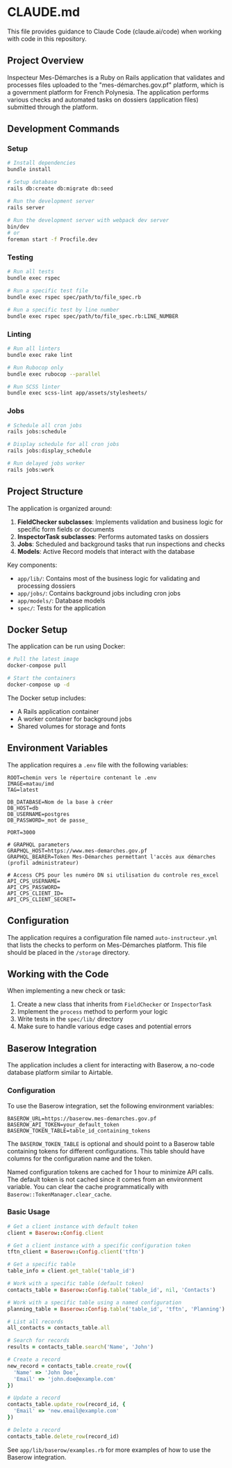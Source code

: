 # CLAUDE.md

This file provides guidance to Claude Code (claude.ai/code) when working with code in this repository.

## Project Overview

Inspecteur Mes-Démarches is a Ruby on Rails application that validates and processes files uploaded to the "mes-démarches.gov.pf" platform, which is a government platform for French Polynesia. The application performs various checks and automated tasks on dossiers (application files) submitted through the platform.

## Development Commands

### Setup

```bash
# Install dependencies
bundle install

# Setup database
rails db:create db:migrate db:seed

# Run the development server
rails server

# Run the development server with webpack dev server
bin/dev
# or
foreman start -f Procfile.dev
```

### Testing

```bash
# Run all tests
bundle exec rspec

# Run a specific test file
bundle exec rspec spec/path/to/file_spec.rb

# Run a specific test by line number
bundle exec rspec spec/path/to/file_spec.rb:LINE_NUMBER
```

### Linting

```bash
# Run all linters
bundle exec rake lint

# Run Rubocop only
bundle exec rubocop --parallel

# Run SCSS linter
bundle exec scss-lint app/assets/stylesheets/
```

### Jobs

```bash
# Schedule all cron jobs
rails jobs:schedule

# Display schedule for all cron jobs
rails jobs:display_schedule

# Run delayed jobs worker
rails jobs:work
```

## Project Structure

The application is organized around:

1. **FieldChecker subclasses**: Implements validation and business logic for specific form fields or documents
2. **InspectorTask subclasses**: Performs automated tasks on dossiers
3. **Jobs**: Scheduled and background tasks that run inspections and checks
4. **Models**: Active Record models that interact with the database

Key components:

- `app/lib/`: Contains most of the business logic for validating and processing dossiers
- `app/jobs/`: Contains background jobs including cron jobs
- `app/models/`: Database models
- `spec/`: Tests for the application

## Docker Setup

The application can be run using Docker:

```bash
# Pull the latest image
docker-compose pull

# Start the containers
docker-compose up -d
```

The Docker setup includes:
- A Rails application container
- A worker container for background jobs
- Shared volumes for storage and fonts

## Environment Variables

The application requires a `.env` file with the following variables:

```
ROOT=chemin vers le répertoire contenant le .env
IMAGE=matau/imd
TAG=latest

DB_DATABASE=Nom de la base à créer
DB_HOST=db
DB_USERNAME=postgres
DB_PASSWORD=_mot de passe_ 

PORT=3000

# GRAPHQL parameters
GRAPHQL_HOST=https://www.mes-demarches.gov.pf
GRAPHQL_BEARER=Token Mes-Démarches permettant l'accès aux démarches (profil administrateur)

# Access CPS pour les numéro DN si utilisation du controle res_excel 
API_CPS_USERNAME=
API_CPS_PASSWORD=
API_CPS_CLIENT_ID=
API_CPS_CLIENT_SECRET=
```

## Configuration

The application requires a configuration file named `auto-instructeur.yml` that lists the checks to perform on Mes-Démarches platform. This file should be placed in the `/storage` directory.

## Working with the Code

When implementing a new check or task:

1. Create a new class that inherits from `FieldChecker` or `InspectorTask`
2. Implement the `process` method to perform your logic
3. Write tests in the `spec/lib/` directory
4. Make sure to handle various edge cases and potential errors

## Baserow Integration

The application includes a client for interacting with Baserow, a no-code database platform similar to Airtable.

### Configuration

To use the Baserow integration, set the following environment variables:

```
BASEROW_URL=https://baserow.mes-demarches.gov.pf
BASEROW_API_TOKEN=your_default_token
BASEROW_TOKEN_TABLE=table_id_containing_tokens
```

The `BASEROW_TOKEN_TABLE` is optional and should point to a Baserow table containing tokens for different configurations. This table should have columns for the configuration name and the token.

Named configuration tokens are cached for 1 hour to minimize API calls. The default token is not cached since it comes from an environment variable. You can clear the cache programmatically with `Baserow::TokenManager.clear_cache`.

### Basic Usage

```ruby
# Get a client instance with default token
client = Baserow::Config.client

# Get a client instance with a specific configuration token
tftn_client = Baserow::Config.client('tftn')

# Get a specific table
table_info = client.get_table('table_id')

# Work with a specific table (default token)
contacts_table = Baserow::Config.table('table_id', nil, 'Contacts')

# Work with a specific table using a named configuration
planning_table = Baserow::Config.table('table_id', 'tftn', 'Planning')

# List all records
all_contacts = contacts_table.all

# Search for records
results = contacts_table.search('Name', 'John')

# Create a record
new_record = contacts_table.create_row({
  'Name' => 'John Doe',
  'Email' => 'john.doe@example.com'
})

# Update a record
contacts_table.update_row(record_id, {
  'Email' => 'new.email@example.com'
})

# Delete a record
contacts_table.delete_row(record_id)
```

See `app/lib/baserow/examples.rb` for more examples of how to use the Baserow integration.